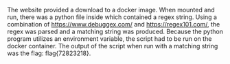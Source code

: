 The website provided a download to a docker image. When mounted and run, there was a python file inside which contained a regex string. Using a combination of https://www.debuggex.com/ and https://regex101.com/, the regex was parsed and a matching string was produced. Because the python program utilizes an environment variable, the script had to be run on the docker container. The output of the script when run with a matching string was the flag: flag{72823218}.

